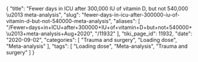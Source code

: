 {
    "title": "Fewer days in ICU after 300,000 IU of vitamin D, but not 540,000 \u2013 meta-analysis",
    "slug": "fewer-days-in-icu-after-300000-iu-of-vitamin-d-but-not-540000-meta-analysis",
    "aliases": [
        "/Fewer+days+in+ICU+after+300000+IU+of+vitamin+D+but+not+540000+\u2013+meta-analysis+Aug+2020",
        "/11932"
    ],
    "tiki_page_id": 11932,
    "date": "2020-09-02",
    "categories": [
        "Trauma and surgery",
        "Loading dose",
        "Meta-analysis"
    ],
    "tags": [
        "Loading dose",
        "Meta-analysis",
        "Trauma and surgery"
    ]
}